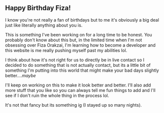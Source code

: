 ## Happy Birthday Fiza!
I know you're not really a fan of birthdays but to me it's obviously a big deal just like literally anything about you is.

This is something I've been working on for a long time to be honest. You probably don't know about this but, in the limited time when I'm not obsessing over Fiza Orakzai, I'm learning how to become a developer and this website is me really pushing myself past my abilities lol.

I think about how it's not right for us to directly be in live contact so I decided to do something that is not actually contact, but its a little bit of something I'm putting into this world that might make your bad days slightly better....*maybe*

I'll keep on working on this to make it look better and better. I'll also add more stuff that you like so you can always tell me fun things to add and I'll see if I don't ruin the whole thing in the process lol.

It's not that fancy but its something ig (I stayed up so many nights).
<!--stackedit_data:
eyJoaXN0b3J5IjpbNjY3MTU2NDYwLC0xMTI2ODI4NDk1XX0=
-->